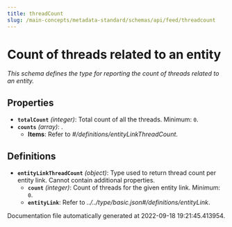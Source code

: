 ```yaml
---
title: threadCount
slug: /main-concepts/metadata-standard/schemas/api/feed/threadcount
---
```


# Count of threads related to an entity

*This schema defines the type for reporting the count of threads related to an entity.*

## Properties

- **`totalCount`** *(integer)*: Total count of all the threads. Minimum: `0`.
- **`counts`** *(array)*: .
  - **Items**: Refer to *#/definitions/entityLinkThreadCount*.
## Definitions

- **`entityLinkThreadCount`** *(object)*: Type used to return thread count per entity link. Cannot contain additional properties.
  - **`count`** *(integer)*: Count of threads for the given entity link. Minimum: `0`.
  - **`entityLink`**: Refer to *../../type/basic.json#/definitions/entityLink*.


Documentation file automatically generated at 2022-09-18 19:21:45.413954.
